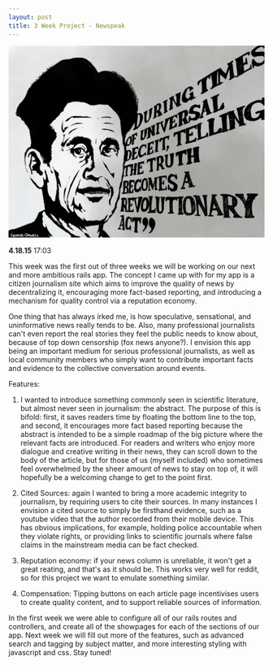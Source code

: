 ```yaml
---
layout: post
title: 3 Week Project - Newspeak
---
```


![Alt BigBrother](/../img/orwell_quote_2.jpg)

**4.18.15** 17:03

This week was the first out of three weeks we will be working on our next and more ambitious rails app. The concept I came up with for my app is a citizen journalism site which aims to improve the quality of news by decentralizing it, encouraging more fact-based reporting, and introducing a mechanism for quality control via a reputation economy. 

One thing that has always irked me, is how speculative, sensational, and uninformative news really tends to be. Also, many professional journalists can't even report the real stories they feel the public needs to know about, because of top down censorship (fox news anyone?). I envision this app being an important medium for serious professional journalists, as well as local community members who simply want to contribute important facts and evidence to the collective conversation around events. 

Features:

  1. I wanted to introduce something commonly seen in scientific literature, but almost never seen in journalism: the abstract. The purpose of this is bifold: first, it saves readers time by floating the bottom line to the top, and second, it encourages more fact based reporting because the abstract is intended to be a simple roadmap of the big picture where the relevant facts are introduced. For readers and writers who enjoy more dialogue and creative writing in their news, they can scroll down to the body of the article, but for those of us (myself included) who sometimes feel overwhelmed by the sheer amount of news to stay on top of, it will hopefully be a welcoming change to get to the point first. 

  2. Cited Sources: again I wanted to bring a more academic integrity to journalism, by requiring users to cite their sources. In many instances I envision a cited source to simply be firsthand evidence, such as a youtube video that the author recorded from their mobile device. This has obvious implications, for example, holding police accountable when they violate rights, or providing links to scientific journals where false claims in the mainstream media can be fact checked. 

  3. Reputation economy: if your news column is unreliable, it won't get a great reating, and that's as it should be. This works very well for reddit, so for this project we want to emulate something similar.

  4. Compensation: Tipping buttons on each article page incentivises users to create quality content, and to support reliable sources of information. 

In the first week we were able to configure all of our rails routes and controllers, and create all of the showpages for each of the sections of our app. Next week we will fill out more of the features, such as advanced search and tagging by subject matter, and more interesting styling with javascript and css. Stay tuned! 